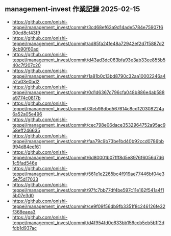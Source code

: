 ## management-invest 作業記録 2025-02-15
- https://github.com/onishi-teppei/management_invest/commit/3cd68ef63a9d14ade5784e75907f600ed8cf43f9 <br>
- https://github.com/onishi-teppei/management_invest/commit/ad85fa24fe48a72942ef2d7f5887d29cb90f60ad <br>
- https://github.com/onishi-teppei/management_invest/commit/d43ad3dc063bfa93e3ab33ee855b540c7f207c20 <br>
- https://github.com/onishi-teppei/management_invest/commit/1a81b0c13bd8790c32aa10002246a452a03e0bd2 <br>
- https://github.com/onishi-teppei/management_invest/commit/0d1d6367c796cfa048b886e4ab588a9774c0817b <br>
- https://github.com/onishi-teppei/management_invest/commit/3feb98dbd567614c8cd120308224a6a52a05e496 <br>
- https://github.com/onishi-teppei/management_invest/commit/cec798e06dace3532964752a95ac958eff246635 <br>
- https://github.com/onishi-teppei/management_invest/commit/faa79c9b73be1bd40b92ccd0786bb994d84eef61 <br>
- https://github.com/onishi-teppei/management_invest/commit/6d80001b07fff8d5e8976f6056d7d61c5fad546e <br>
- https://github.com/onishi-teppei/management_invest/commit/561e1e2265bc4f919ae77446bf04e35e75d17033 <br>
- https://github.com/onishi-teppei/management_invest/commit/97fc7bb77df4be597c11e162f541a4f15b07e3d0 <br>
- https://github.com/onishi-teppei/management_invest/commit/ce9f09f56db9fb3351f8c246126fe32f368eaea3 <br>
- https://github.com/onishi-teppei/management_invest/commit/d4f954fd0c633bb156ccb5eb5b1f2dfdb1d937ac <br>
